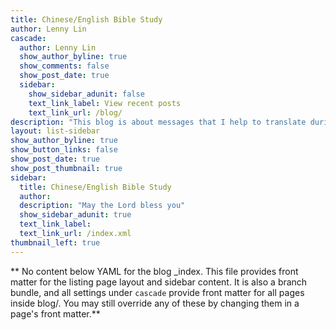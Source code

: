 ```yaml
---
title: Chinese/English Bible Study
author: Lenny Lin
cascade:
  author: Lenny Lin
  show_author_byline: true
  show_comments: false
  show_post_date: true
  sidebar:
    show_sidebar_adunit: false
    text_link_label: View recent posts
    text_link_url: /blog/
description: "This blog is about messages that I help to translate during the Chinese/English Bible Study time Tuesday nights at the Liberty Bible Church."
layout: list-sidebar
show_author_byline: true
show_button_links: false
show_post_date: true
show_post_thumbnail: true
sidebar:
  title: Chinese/English Bible Study
  author:
  description: "May the Lord bless you"
  show_sidebar_adunit: true
  text_link_label: 
  text_link_url: /index.xml
thumbnail_left: true
---
```


** No content below YAML for the blog _index. This file provides front matter for the listing page layout and sidebar content. It is also a branch bundle, and all settings under `cascade` provide front matter for all pages inside blog/. You may still override any of these by changing them in a page's front matter.**
